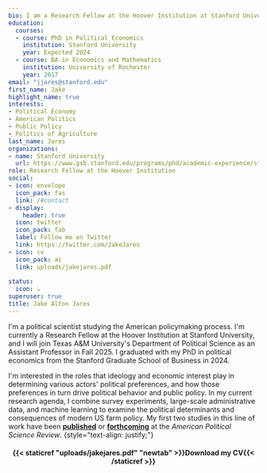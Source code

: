```yaml
---
bio: I am a Research Fellow at the Hoover Institution at Stanford University.
education:
  courses:
  - course: PhD in Political Economics
    institution: Stanford University
    year: Expected 2024
  - course: BA in Economics and Mathematics
    institution: University of Rochester
    year: 2017
email: "jjares@stanford.edu"
first_name: Jake
highlight_name: true
interests:
- Political Economy
- American Politics
- Public Policy
- Politics of Agriculture
last_name: Jares
organizations:
- name: Stanford University
  url: https://www.gsb.stanford.edu/programs/phd/academic-experience/students/jake-jares
role: Research Fellow at the Hoover Institution
social:
- icon: envelope
  icon_pack: fas
  link: /#contact
- display:
    header: true
  icon: twitter
  icon_pack: fab
  label: Follow me on Twitter
  link: https://twitter.com/JakeJares
- icon: cv
  icon_pack: ai
  link: uploads/jakejares.pdf
  
status:
  icon: ☕️
superuser: true
title: Jake Alton Jares
---
```


I'm a political scientist studying the American policymaking process. I'm currently a Research Fellow at the Hoover Institution at Stanford University, and I will join Texas A&M University's Department of Political Science as an Assistant Professor in Fall 2025. I graduated with my PhD in political economics from the Stanford Graduate School of Business in 2024.

I'm interested in the roles that ideology and economic interest play in determining various actors' political preferences, and how those preferences in turn drive political behavior and public policy. In my current research agenda, I combine survey experiments, large-scale administrative data, and machine learning to examine the political determinants and consequences of modern US farm policy. My first two studies in this line of work have been [**published**](https://doi.org/10.1017/S0003055422000314) or [**forthcoming**](https://jakejares.com/publication/jares_malhotra_working_paper_2023/) at the *American Political Science Review*.
{style="text-align: justify;"}

<center> 

#### <i class="fa fa-download" aria-hidden="true" style="color:#035AA6"></i> {{< staticref "uploads/jakejares.pdf" "newtab" >}}Download my CV{{< /staticref >}}
</center> 
